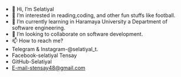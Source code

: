 - 👋 Hi, I’m Selatiyal 
- 👀 I’m interested in reading,coding, and other fun stuffs like football.
- 🌱 I’m currently learning in Haramaya University a Department of software engineering.
- 💞️ I’m looking to collaborate on software development.
- 📫 How to reach me? 
- Telegram & Instagram-@selatiyal_t.
- Facebook-selatiyal Tensay
- GitHub-Selatiyal
- E-mail-stensay48@gmail.com

<!---
Selatiyal/Selatiyal is a ✨ special ✨ repository because its `README.md` (this file) appears on your GitHub profile.
You can click the Preview link to take a look at your changes.
--->
